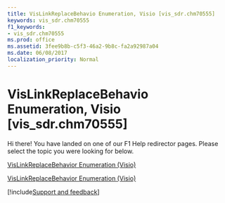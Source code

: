 ```yaml
---
title: VisLinkReplaceBehavio Enumeration, Visio [vis_sdr.chm70555]
keywords: vis_sdr.chm70555
f1_keywords:
- vis_sdr.chm70555
ms.prod: office
ms.assetid: 3fee9b8b-c5f3-46a2-9b8c-fa2a92987a04
ms.date: 06/08/2017
localization_priority: Normal
---
```



# VisLinkReplaceBehavio Enumeration, Visio [vis_sdr.chm70555]

Hi there! You have landed on one of our F1 Help redirector pages. Please select the topic you were looking for below.

[VisLinkReplaceBehavior Enumeration (Visio)](http://msdn.microsoft.com/library/3579129a-b908-8d5f-e694-f72cc94880cf%28Office.15%29.aspx)

[VisLinkReplaceBehavior Enumeration (Visio)](http://msdn.microsoft.com/library/f1ae5a9e-9764-8904-b1ba-fe4315f6c445.aspx)

[!include[Support and feedback](~/includes/feedback-boilerplate.md)]